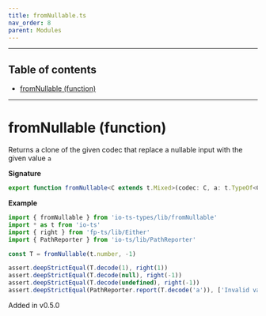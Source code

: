 ```yaml
---
title: fromNullable.ts
nav_order: 8
parent: Modules
---
```


---

<h2 class="text-delta">Table of contents</h2>

- [fromNullable (function)](#fromnullable-function)

---

# fromNullable (function)

Returns a clone of the given codec that replace a nullable input with the given value `a`

**Signature**

```ts
export function fromNullable<C extends t.Mixed>(codec: C, a: t.TypeOf<C>, name = `fromNullable(${codec.name})`): C { ... }
```

**Example**

```ts
import { fromNullable } from 'io-ts-types/lib/fromNullable'
import * as t from 'io-ts'
import { right } from 'fp-ts/lib/Either'
import { PathReporter } from 'io-ts/lib/PathReporter'

const T = fromNullable(t.number, -1)

assert.deepStrictEqual(T.decode(1), right(1))
assert.deepStrictEqual(T.decode(null), right(-1))
assert.deepStrictEqual(T.decode(undefined), right(-1))
assert.deepStrictEqual(PathReporter.report(T.decode('a')), ['Invalid value "a" supplied to : fromNullable(number)'])
```

Added in v0.5.0
